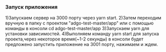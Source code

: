 ### Запуск приложения

1)Запускаем сервер на 3000 порту через yarn start.
2)Затем переходим вручную в папку с проектом "adgo-test-master/app" или с помощью команды в консоли cd adgo-test-master/app
3)Запускаем yarn для установки зависимостей.
4)Выполняем команду yarn start для запуска проекта,через некоторое время(~1-2 секунды) в консоли будет предложено запустить приложение на 3001 порту, нажимаем и ждем.
